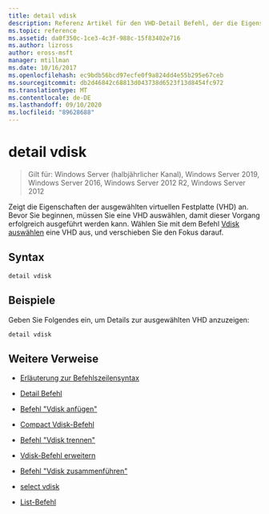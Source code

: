 ```yaml
---
title: detail vdisk
description: Referenz Artikel für den VHD-Detail Befehl, der die Eigenschaften der ausgewählten virtuellen Festplatte (VHD) anzeigt.
ms.topic: reference
ms.assetid: da0f350c-1ce3-4c3f-988c-15f83402e716
ms.author: lizross
author: eross-msft
manager: mtillman
ms.date: 10/16/2017
ms.openlocfilehash: ec9bdb56bcd97ecfe0f9a824dd4e55b295e67ceb
ms.sourcegitcommit: db2d46842c68813d043738d6523f13d8454fc972
ms.translationtype: MT
ms.contentlocale: de-DE
ms.lasthandoff: 09/10/2020
ms.locfileid: "89628688"
---
```

# <a name="detail-vdisk"></a>detail vdisk

> Gilt für: Windows Server (halbjährlicher Kanal), Windows Server 2019, Windows Server 2016, Windows Server 2012 R2, Windows Server 2012

Zeigt die Eigenschaften der ausgewählten virtuellen Festplatte (VHD) an. Bevor Sie beginnen, müssen Sie eine VHD auswählen, damit dieser Vorgang erfolgreich ausgeführt werden kann. Wählen Sie mit dem Befehl [Vdisk auswählen](select-vdisk.md) eine VHD aus, und verschieben Sie den Fokus darauf.

## <a name="syntax"></a>Syntax

```
detail vdisk
```

## <a name="examples"></a>Beispiele

Geben Sie Folgendes ein, um Details zur ausgewählten VHD anzuzeigen:

```
detail vdisk
```

## <a name="additional-references"></a>Weitere Verweise

- [Erläuterung zur Befehlszeilensyntax](command-line-syntax-key.md)

- [Detail Befehl](detail.md)

- [Befehl "Vdisk anfügen"](attach-vdisk.md)

- [Compact Vdisk-Befehl](compact-vdisk.md)

- [Befehl "Vdisk trennen"](detach-vdisk.md)

- [Vdisk-Befehl erweitern](expand-vdisk.md)

- [Befehl "Vdisk zusammenführen"](merge-vdisk.md)

- [select vdisk](select-vdisk.md)

- [List-Befehl](list.md)
